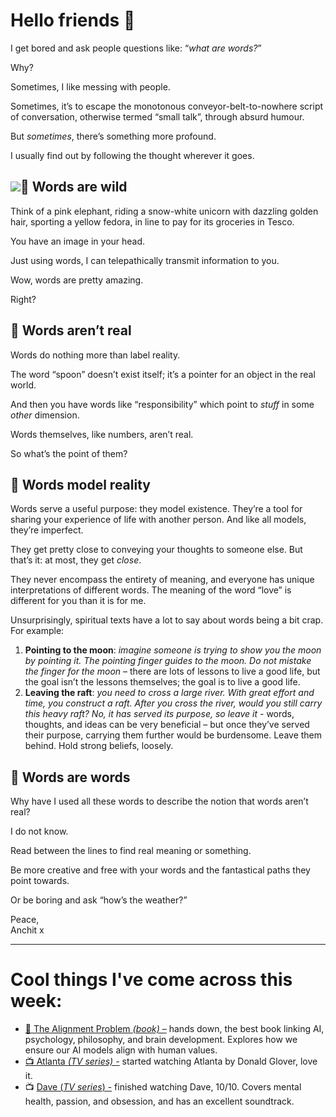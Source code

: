 **Hello friends 💙**
===================

I get bored and ask people questions like: “*what are words?*”

Why?

Sometimes, I like messing with people.

Sometimes, it’s to escape the monotonous conveyor-belt-to-nowhere script of conversation, otherwise termed “small talk”, through absurd humour.

But *sometimes*, there’s something more profound.

I usually find out by following the thought wherever it goes.

![](https://media.tenor.com/ZLclQWdytosAAAAC/sometimes-find-it.gif)🤯 Words are wild
----------------

Think of a pink elephant, riding a snow-white unicorn with dazzling golden hair, sporting a yellow fedora, in line to pay for its groceries in Tesco.

You have an image in your head.

Just using words, I can telepathically transmit information to you.

Wow, words are pretty amazing.

Right?

💩 Words aren’t real
-------------------

Words do nothing more than label reality.

The word “spoon” doesn’t exist itself; it’s a pointer for an object in the real world.

And then you have words like “responsibility” which point to *stuff* in some *other* dimension.

Words themselves, like numbers, aren’t real.

So what’s the point of them?

🌌 Words model reality
---------------------

Words serve a useful purpose: they model existence. They’re a tool for sharing your experience of life with another person. And like all models, they’re imperfect.

They get pretty close to conveying your thoughts to someone else. But that’s it: at most, they get *close*.

They never encompass the entirety of meaning, and everyone has unique interpretations of different words. The meaning of the word “love” is different for you than it is for me.

Unsurprisingly, spiritual texts have a lot to say about words being a bit crap. For example:

1. **Pointing to the moon**: *imagine someone is trying to show you the moon by pointing it. The pointing finger guides to the moon. Do not mistake the finger for the moon* – there are lots of lessons to live a good life, but the goal isn’t the lessons themselves; the goal is to live a good life.
2. **Leaving the raft**: *you need to cross a large river. With great effort and time, you construct a raft. After you cross the river, would you still carry this heavy raft? No, it has served its purpose, so leave it* - words, thoughts, and ideas can be very beneficial – but once they’ve served their purpose, carrying them further would be burdensome. Leave them behind. Hold strong beliefs, loosely.

🤔 Words are words
-----------------

Why have I used all these words to describe the notion that words aren’t real?

I do not know.

Read between the lines to find real meaning or something.

Be more creative and free with your words and the fantastical paths they point towards.

Or be boring and ask “how’s the weather?”

Peace,  
Anchit x



---

Cool things I've come across this week:
=======================================

* [📕 The Alignment Problem *(book)* –](https://brianchristian.org/the-alignment-problem/) hands down, the best book linking AI, psychology, philosophy, and brain development. Explores how we ensure our AI models align with human values.
* [📺 Atlanta *(TV series) -*](https://www.disneyplus.com/en-gb/series/atlanta/68sl4qXn1PbA?distributionPartner=google) started watching Atlanta by Donald Glover, love it.
* 📺 [Dave (](https://www.bbc.co.uk/iplayer/episodes/p08b9fpl/dave)*[TV series](https://www.bbc.co.uk/iplayer/episodes/p08b9fpl/dave)*[) -](https://www.bbc.co.uk/iplayer/episodes/p08b9fpl/dave) finished watching Dave, 10/10. Covers mental health, passion, and obsession, and has an excellent soundtrack.
